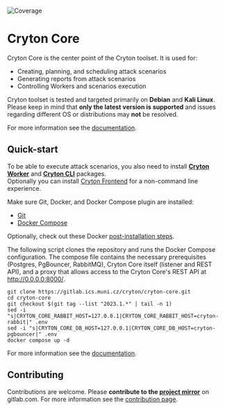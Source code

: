 ![Coverage](https://gitlab.ics.muni.cz/cryton/cryton-core/badges/master/coverage.svg)

[//]: # (TODO: add badges for python versions, black, pylint, flake8, unit tests, integration tests)

# Cryton Core
Cryton Core is the center point of the Cryton toolset. It is used for:
- Creating, planning, and scheduling attack scenarios
- Generating reports from attack scenarios
- Controlling Workers and scenarios execution

Cryton toolset is tested and targeted primarily on **Debian** and **Kali Linux**. Please keep in mind that **only 
the latest version is supported** and issues regarding different OS or distributions may **not** be resolved.

For more information see the [documentation](https://cryton.gitlab-pages.ics.muni.cz/cryton-documentation/).

## Quick-start
To be able to execute attack scenarios, you also need to install **[Cryton Worker](https://gitlab.ics.muni.cz/cryton/cryton-worker)** 
and **[Cryton CLI](https://gitlab.ics.muni.cz/cryton/cryton-cli)** packages.  
Optionally you can install [Cryton Frontend](https://gitlab.ics.muni.cz/cryton/cryton-frontend) for a non-command line experience.

Make sure Git, Docker, and Docker Compose plugin are installed:
- [Git](https://git-scm.com/)
- [Docker Compose](https://docs.docker.com/compose/install/)

Optionally, check out these Docker [post-installation steps](https://docs.docker.com/engine/install/linux-postinstall/).

The following script clones the repository and runs the Docker Compose configuration. The compose file contains the necessary prerequisites
(Postgres, PgBouncer, RabbitMQ), Cryton Core itself (listener and REST API), and a proxy that allows access to the Cryton Core's REST API
at http://0.0.0.0:8000/.
```shell
git clone https://gitlab.ics.muni.cz/cryton/cryton-core.git
cd cryton-core
git checkout $(git tag --list "2023.1.*" | tail -n 1)
sed -i "s|CRYTON_CORE_RABBIT_HOST=127.0.0.1|CRYTON_CORE_RABBIT_HOST=cryton-rabbit|" .env
sed -i "s|CRYTON_CORE_DB_HOST=127.0.0.1|CRYTON_CORE_DB_HOST=cryton-pgbouncer|" .env
docker compose up -d
```

For more information see the [documentation](https://cryton.gitlab-pages.ics.muni.cz/cryton-documentation/).

## Contributing
Contributions are welcome. Please **contribute to the [project mirror](https://gitlab.com/cryton-toolset)** on gitlab.com.
For more information see the [contribution page](https://cryton.gitlab-pages.ics.muni.cz/cryton-documentation/latest/contribution-guide/).
